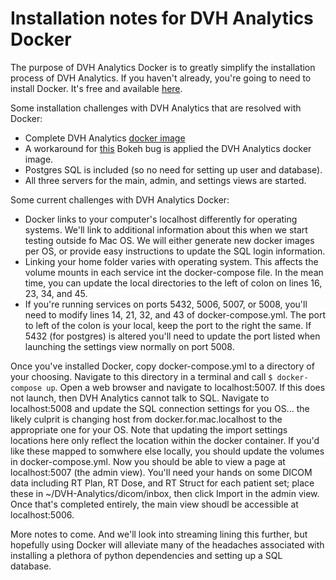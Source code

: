 # Installation notes for DVH Analytics Docker

The purpose of DVH Analytics Docker is to greatly simplify the installation process
of DVH Analytics. If you haven't already, you're going to need to install 
Docker. It's free and available [here](https://www.docker.com/community-edition).

Some installation challenges with DVH Analytics that are resolved with Docker:
* Complete DVH Analytics [docker image](https://hub.docker.com/r/cutright/dvh-analytics/)
* A workaround for [this](https://github.com/bokeh/bokeh/issues/7771) Bokeh bug is applied 
the DVH Analytics docker image.
* Postgres SQL is included (so no need for setting up user and database).
* All three servers for the main, admin, and settings views are started.

Some current challenges with DVH Analytics Docker:
* Docker links to your computer's localhost differently for operating systems. We'll link to 
additional information about this when we start testing outside fo Mac OS. We will either generate 
new docker images per OS, or provide easy instructions to update the SQL login information.
* Linking your home folder varies with operating system. This affects the volume mounts in each 
service int the docker-compose file. In the mean time, you can update the local directories to the left of colon 
on lines 16, 23, 34, and 45.
* If you're running services on ports 5432, 5006, 5007, or 5008, you'll need to modify lines 14, 21, 32, and 43 of 
docker-compose.yml. The port to left of the colon is your local, keep the port to the right the same. If 5432 (for postgres) is altered 
you'll need to update the port listed when launching the settings view normally on port 5008.

Once you've installed Docker, copy docker-compose.yml to a directory of your choosing. Navigate to this directory 
in a terminal and call `$ docker-compose up`. Open a web browser and navigate to localhost:5007.  If this does not 
launch, then DVH Analytics cannot talk to SQL.  Navigate to localhost:5008 and update the SQL connection settings 
for you OS... the likely culprit is changing host from docker.for.mac.localhost to the appropriate one for your OS. 
Note that updating the import settings locations here only reflect the location within the docker container. 
If you'd like these mapped to somwhere else locally, you should update the volumes in docker-compose.yml.
Now you should be able to view a page at localhost:5007 (the admin view). You'll need your hands on some DICOM data including 
RT Plan, RT Dose, and RT Struct for each patient set; place these in ~/DVH-Analytics/dicom/inbox, then click 
Import in the admin view.  Once that's completed entirely, the main view shoudl be accessible at localhost:5006.

More notes to come. And we'll look into streaming lining this further, but hopefully using Docker will alleviate 
many of the headaches associated with installing a plethora of python dependencies and setting up a SQL database.